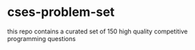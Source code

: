 # cses-problem-set
this repo contains a curated set of 150 high quality competitive programming questions
